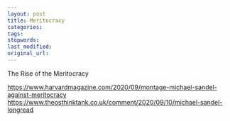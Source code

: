 ```yaml
---
layout: post
title: Meritocracy
categories:
tags:
stopwords:
last_modified:
original_url:
---
```


<!--more-->

The Rise of the Meritocracy

https://www.harvardmagazine.com/2020/09/montage-michael-sandel-against-meritocracy
https://www.theosthinktank.co.uk/comment/2020/09/10/michael-sandel-longread
